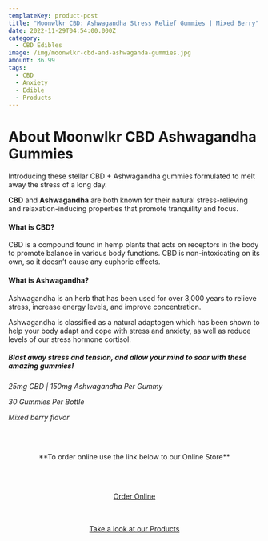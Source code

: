 ```yaml
---
templateKey: product-post
title: "Moonwlkr CBD: Ashwagandha Stress Relief Gummies | Mixed Berry"
date: 2022-11-29T04:54:00.000Z
category:
  - CBD Edibles
image: /img/moonwlkr-cbd-and-ashwaganda-gummies.jpg
amount: 36.99
tags:
  - CBD
  - Anxiety
  - Edible
  - Products
---
```

# **About Moonwlkr CBD Ashwagandha Gummies** 

Introducing these stellar CBD + Ashwagandha gummies formulated to melt away the stress of a long day.

**CBD** and **Ashwagandha** are both known for their natural stress-relieving and relaxation-inducing properties that promote tranquility and focus.

#### **What is CBD?**

CBD is a compound found in hemp plants that acts on receptors in the body to promote balance in various body functions. CBD is non-intoxicating on its own, so it doesn’t cause any euphoric effects.

#### **What is Ashwagandha?**

Ashwagandha is an herb that has been used for over 3,000 years to relieve stress, increase energy levels, and improve concentration. 

Ashwagandha is classified as a natural adaptogen which has been shown to help your body adapt and cope with stress and anxiety, as well as reduce levels of our stress hormone cortisol.

##### *Blast away stress and tension, and allow your mind to soar with these amazing gummies!*

*25mg CBD | 150mg Ashwagandha Per Gummy*

*30 Gummies Per Bottle*

*Mixed berry flavor*

<br><br>

<Center>

\*\*To order online use the link below to our Online Store\*\*

<br><br>

<Center><a class="link-view-more-products" target="_blank" href="https://capitalcbd.shop/product/cbd-face-cream-american-shaman/">Order Online</a></

<br><br><br>

<Center><a class="link-view-more-products" target="_blank" href="https://capitalamericanshaman.com/products">Take a look at our Products</a></Center>

<br><br>